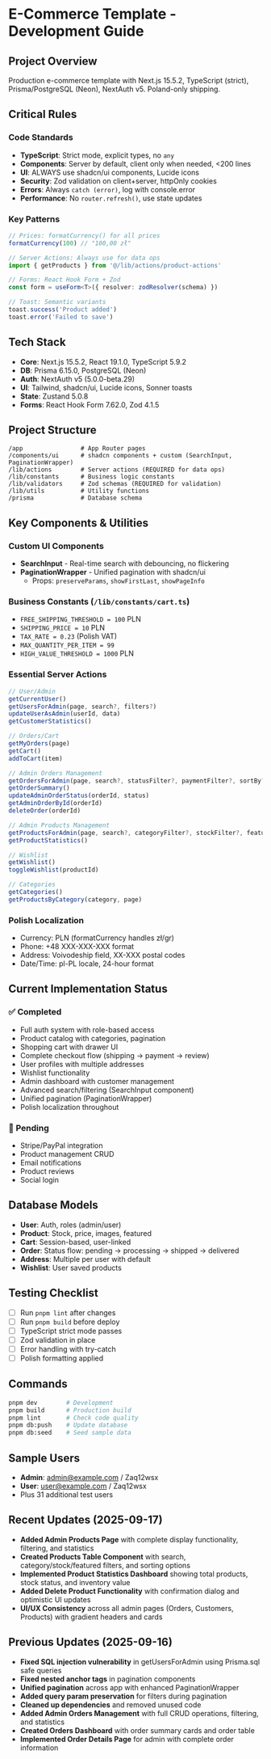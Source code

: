 # E-Commerce Template - Development Guide

## Project Overview
Production e-commerce template with Next.js 15.5.2, TypeScript (strict), Prisma/PostgreSQL (Neon), NextAuth v5. Poland-only shipping.

## Critical Rules

### Code Standards
- **TypeScript**: Strict mode, explicit types, no `any`
- **Components**: Server by default, client only when needed, <200 lines
- **UI**: ALWAYS use shadcn/ui components, Lucide icons
- **Security**: Zod validation on client+server, httpOnly cookies
- **Errors**: Always `catch (error)`, log with console.error
- **Performance**: No `router.refresh()`, use state updates

### Key Patterns
```typescript
// Prices: formatCurrency() for all prices
formatCurrency(100) // "100,00 zł"

// Server Actions: Always use for data ops
import { getProducts } from '@/lib/actions/product-actions'

// Forms: React Hook Form + Zod
const form = useForm<T>({ resolver: zodResolver(schema) })

// Toast: Semantic variants
toast.success('Product added')
toast.error('Failed to save')
```

## Tech Stack
- **Core**: Next.js 15.5.2, React 19.1.0, TypeScript 5.9.2
- **DB**: Prisma 6.15.0, PostgreSQL (Neon)
- **Auth**: NextAuth v5 (5.0.0-beta.29)
- **UI**: Tailwind, shadcn/ui, Lucide icons, Sonner toasts
- **State**: Zustand 5.0.8
- **Forms**: React Hook Form 7.62.0, Zod 4.1.5

## Project Structure
```
/app                # App Router pages
/components/ui      # shadcn components + custom (SearchInput, PaginationWrapper)
/lib/actions        # Server actions (REQUIRED for data ops)
/lib/constants      # Business logic constants
/lib/validators     # Zod schemas (REQUIRED for validation)
/lib/utils          # Utility functions
/prisma             # Database schema
```

## Key Components & Utilities

### Custom UI Components
- **SearchInput** - Real-time search with debouncing, no flickering
- **PaginationWrapper** - Unified pagination with shadcn/ui
  - Props: `preserveParams`, `showFirstLast`, `showPageInfo`

### Business Constants (`/lib/constants/cart.ts`)
- `FREE_SHIPPING_THRESHOLD = 100` PLN
- `SHIPPING_PRICE = 10` PLN
- `TAX_RATE = 0.23` (Polish VAT)
- `MAX_QUANTITY_PER_ITEM = 99`
- `HIGH_VALUE_THRESHOLD = 1000` PLN

### Essential Server Actions
```typescript
// User/Admin
getCurrentUser()
getUsersForAdmin(page, search?, filters?)
updateUserAsAdmin(userId, data)
getCustomerStatistics()

// Orders/Cart
getMyOrders(page)
getCart()
addToCart(item)

// Admin Orders Management
getOrdersForAdmin(page, search?, statusFilter?, paymentFilter?, sortBy?)
getOrderSummary()
updateAdminOrderStatus(orderId, status)
getAdminOrderById(orderId)
deleteOrder(orderId)

// Admin Products Management
getProductsForAdmin(page, search?, categoryFilter?, stockFilter?, featuredFilter?, sortBy?)
getProductStatistics()

// Wishlist
getWishlist()
toggleWishlist(productId)

// Categories
getCategories()
getProductsByCategory(category, page)
```

### Polish Localization
- Currency: PLN (formatCurrency handles zł/gr)
- Phone: +48 XXX-XXX-XXX format
- Address: Voivodeship field, XX-XXX postal codes
- Date/Time: pl-PL locale, 24-hour format

## Current Implementation Status

### ✅ Completed
- Full auth system with role-based access
- Product catalog with categories, pagination
- Shopping cart with drawer UI
- Complete checkout flow (shipping → payment → review)
- User profiles with multiple addresses
- Wishlist functionality
- Admin dashboard with customer management
- Advanced search/filtering (SearchInput component)
- Unified pagination (PaginationWrapper)
- Polish localization throughout

### 🚧 Pending
- Stripe/PayPal integration
- Product management CRUD
- Email notifications
- Product reviews
- Social login

## Database Models
- **User**: Auth, roles (admin/user)
- **Product**: Stock, price, images, featured
- **Cart**: Session-based, user-linked
- **Order**: Status flow: pending → processing → shipped → delivered
- **Address**: Multiple per user with default
- **Wishlist**: User saved products

## Testing Checklist
- [ ] Run `pnpm lint` after changes
- [ ] Run `pnpm build` before deploy
- [ ] TypeScript strict mode passes
- [ ] Zod validation in place
- [ ] Error handling with try-catch
- [ ] Polish formatting applied

## Commands
```bash
pnpm dev        # Development
pnpm build      # Production build
pnpm lint       # Check code quality
pnpm db:push    # Update database
pnpm db:seed    # Seed sample data
```

## Sample Users
- **Admin**: admin@example.com / Zaq12wsx
- **User**: user@example.com / Zaq12wsx
- Plus 31 additional test users

## Recent Updates (2025-09-17)
- **Added Admin Products Page** with complete display functionality, filtering, and statistics
- **Created Products Table Component** with search, category/stock/featured filters, and sorting options
- **Implemented Product Statistics Dashboard** showing total products, stock status, and inventory value
- **Added Delete Product Functionality** with confirmation dialog and optimistic UI updates
- **UI/UX Consistency** across all admin pages (Orders, Customers, Products) with gradient headers and cards

## Previous Updates (2025-09-16)
- **Fixed SQL injection vulnerability** in getUsersForAdmin using Prisma.sql safe queries
- **Fixed nested anchor tags** in pagination components
- **Unified pagination** across app with enhanced PaginationWrapper
- **Added query param preservation** for filters during pagination
- **Cleaned up dependencies** and removed unused code
- **Added Admin Orders Management** with full CRUD operations, filtering, and statistics
- **Created Orders Dashboard** with order summary cards and order table
- **Implemented Order Details Page** for admin with complete order information
